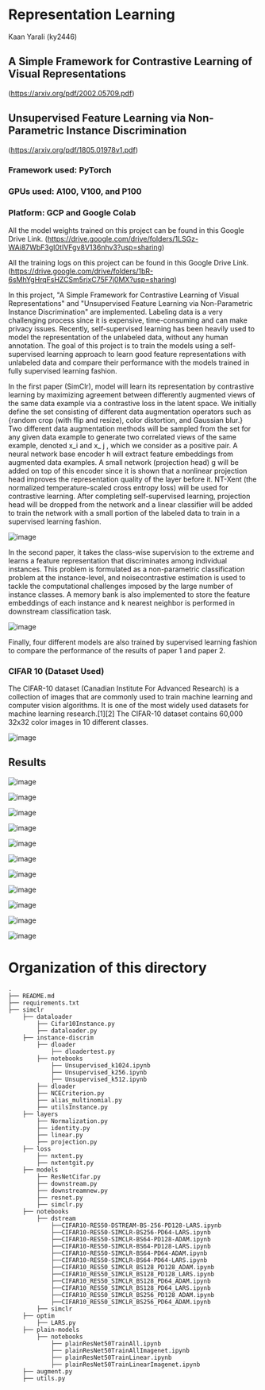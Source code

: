 # Representation Learning 
Kaan Yarali (ky2446)
## A Simple Framework for Contrastive Learning of Visual Representations 
(https://arxiv.org/pdf/2002.05709.pdf) <br>
## Unsupervised Feature Learning via Non-Parametric Instance Discrimination 
(https://arxiv.org/pdf/1805.01978v1.pdf) <br>

### Framework used: PyTorch 
### GPUs used: A100, V100, and P100 
### Platform: GCP and Google Colab

All the model weights trained on this project can be found in this Google Drive Link. 
(https://drive.google.com/drive/folders/1LSGz-WAi87WbF3gI0tIVFgv8V136nhv3?usp=sharing)

All the training logs on this project can be found in this Google Drive Link.
(https://drive.google.com/drive/folders/1bR-6sMhYgHrqFsHZCSm5rjxC75F7j0MX?usp=sharing)


In this project, "A Simple Framework for Contrastive Learning of Visual Representations" and "Unsupervised Feature Learning via Non-Parametric Instance Discrimination" are implemented. Labeling data is a very challenging process since it is expensive, time-consuming and can make privacy issues. Recently, self-supervised learning has been heavily used to model the representation of the unlabeled data, without any human annotation. The goal of this project is to train the models using a self-supervised learning approach to learn good feature representations with unlabeled data and compare their performance with the models trained in fully supervised learning fashion. <br>

In the first paper (SimClr), model will learn its representation by contrastive learning by maximizing agreement between differently augmented views of the same data example via a contrastive loss in the latent space. We initially define the set consisting of different data augmentation operators such as {random crop (with flip and resize), color distortion, and Gaussian blur.} Two different data augmentation methods will be sampled from the set for any given data example to generate two correlated views of the same example, denoted x_i and x_ j , which we consider as a positive pair. A neural network base encoder h will extract feature embeddings from augmented data examples. A small network (projection head) g will be added on top of this encoder since it is shown that a nonlinear projection head improves the representation quality of the layer before it. NT-Xent (the normalized temperature-scaled cross entropy loss) will be used for contrastive learning. After completing self-supervised learning, projection head will be dropped from the network and a linear classifier will be added to train the network with a small portion of the labeled data to train in a supervised learning fashion. 

![image](https://user-images.githubusercontent.com/77569866/167318402-9a28ed4f-73c6-40cc-b59f-72c2c62509de.png)


In the second paper, it takes the class-wise supervision to the extreme and learns a feature representation that discriminates among individual instances.
This problem is formulated as a non-parametric classification problem at the instance-level, and noisecontrastive estimation is used to tackle the computational challenges imposed by the large number of instance classes.  A memory bank is also implemented to store the feature embeddings of each instance and k nearest neighbor is performed in downstream classification task.

![image](https://user-images.githubusercontent.com/77569866/167318417-b3db88fb-312f-4f0e-81da-46dfa6aedb51.png)

Finally, four different models are also trained by supervised learning fashion to compare the performance of the results of paper 1 and paper 2.

### CIFAR 10 (Dataset Used)
The CIFAR-10 dataset (Canadian Institute For Advanced Research) is a collection of images that are commonly used to train machine learning and computer vision algorithms. It is one of the most widely used datasets for machine learning research.[1][2] The CIFAR-10 dataset contains 60,000 32x32 color images in 10 different classes. 

![image](https://user-images.githubusercontent.com/77569866/167318519-126a0a3b-899a-4f93-b80b-377a8b861f21.png)

## Results

![image](https://user-images.githubusercontent.com/77569866/167318769-f02b182b-cd24-4a0d-b9c7-9313fcc72e83.png)

![image](https://user-images.githubusercontent.com/77569866/167318788-9ab724cc-5f88-4034-a86f-c7bb8e497a81.png)

![image](https://user-images.githubusercontent.com/77569866/167318798-00a52a53-5a80-4ab6-a151-521b36ad99e5.png)

![image](https://user-images.githubusercontent.com/77569866/167318808-d1d1fcba-222f-4b5e-9675-54c1befd3cc6.png)

![image](https://user-images.githubusercontent.com/77569866/167318817-a7422ba8-4e62-4a4a-8f25-867845d64973.png)

![image](https://user-images.githubusercontent.com/77569866/167318828-3114b741-5473-44ea-a11f-cb2dc8567bdb.png)

![image](https://user-images.githubusercontent.com/77569866/167320793-dc6f8a85-273d-46ed-9a7f-71f2644b4f9e.png)

![image](https://user-images.githubusercontent.com/77569866/167320826-4c6516d2-8a86-4e10-80c5-aaeb13ac0fe0.png)

![image](https://user-images.githubusercontent.com/77569866/167320846-b0779251-4f5d-42cb-b80f-d9a57643f6ae.png)

![image](https://user-images.githubusercontent.com/77569866/167320853-91eeda09-71dd-4ca7-a2c3-0ddfe12b4f84.png)

![image](https://user-images.githubusercontent.com/77569866/167320856-0204f3c6-e34d-47cc-aad2-f7ec06a6fe16.png)

# Organization of this directory
```
.
├── README.md
├── requirements.txt
├── simclr
    ├── dataloader
        ├── Cifar10Instance.py
        ├── dataloader.py
    ├── instance-discrim
        ├── dloader
            ├── dloadertest.py
        ├── notebooks
            ├── Unsupervised_k1024.ipynb
            ├── Unsupervised_k256.ipynb
            ├── Unsupervised_k512.ipynb
        ├── dloader
        ├── NCECriterion.py
        ├── alias_multinomial.py
        ├── utilsInstance.py
    ├── layers
        ├── Normalization.py
        ├── identity.py
        ├── linear.py
        ├── projection.py  
    ├── loss
        ├── nxtent.py
        ├── nxtentgit.py
    ├── models
        ├── ResNetCifar.py
        ├── downstream.py
        ├── downstreamnew.py
        ├── resnet.py
        ├── simclr.py
    ├── notebooks
        ├── dstream
            ├──CIFAR10-RES50-DSTREAM-BS-256-PD128-LARS.ipynb
            ├──CIFAR10-RES50-SIMCLR-BS256-PD64-LARS.ipynb
            ├──CIFAR10-RES50-SIMCLR-BS64-PD128-ADAM.ipynb
            ├──CIFAR10-RES50-SIMCLR-BS64-PD128-LARS.ipynb
            ├──CIFAR10-RES50-SIMCLR-BS64-PD64-ADAM.ipynb
            ├──CIFAR10-RES50-SIMCLR-BS64-PD64-LARS.ipynb
            ├──CIFAR10_RES50_SIMCLR_BS128_PD128_ADAM.ipynb
            ├──CIFAR10_RES50_SIMCLR_BS128_PD128_LARS.ipynb
            ├──CIFAR10_RES50_SIMCLR_BS128_PD64_ADAM.ipynb
            ├──CIFAR10_RES50_SIMCLR_BS128_PD64_LARS.ipynb
            ├──CIFAR10_RES50_SIMCLR_BS256_PD128_ADAM.ipynb
            ├──CIFAR10_RES50_SIMCLR_BS256_PD64_ADAM.ipynb
        ├── simclr
    ├── optim
        ├── LARS.py
    ├── plain-models
        ├── notebooks
            ├── plainResNet50TrainAll.ipynb
            ├── plainResNet50TrainAllImagenet.ipynb
            ├── plainResNet50TrainLinear.ipynb
            ├── plainResNet50TrainLinearImagenet.ipynb
    ├── augment.py
    ├── utils.py
